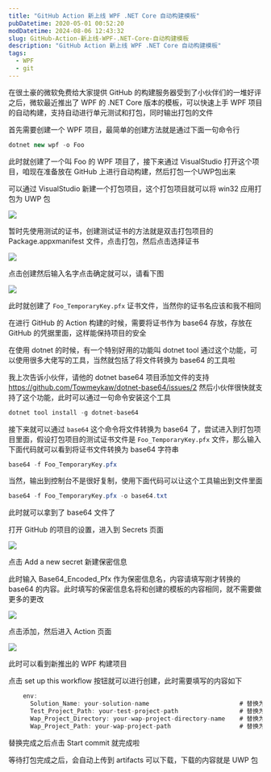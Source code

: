 ```yaml
---
title: "GitHub Action 新上线 WPF .NET Core 自动构建模板"
pubDatetime: 2020-05-01 00:52:20
modDatetime: 2024-08-06 12:43:32
slug: GitHub-Action-新上线-WPF-.NET-Core-自动构建模板
description: "GitHub Action 新上线 WPF .NET Core 自动构建模板"
tags:
  - WPF
  - git
---
```





在很土豪的微软免费给大家提供 GitHub 的构建服务器受到了小伙伴们的一堆好评之后，微软最近推出了 WPF 的 .NET Core 版本的模板，可以快速上手 WPF 项目的自动构建，支持自动进行单元测试和打包，同时输出打包的文件

<!--more-->


<!-- CreateTime:5/1/2020 8:52:20 AM -->



首先需要创建一个 WPF 项目，最简单的创建方法就是通过下面一句命令行

```csharp
dotnet new wpf -o Foo
```

此时就创建了一个叫 Foo 的 WPF 项目了，接下来通过 VisualStudio 打开这个项目，咱现在准备放在 GitHub 上进行自动构建，然后打包一个UWP包出来

可以通过 VisualStudio 新建一个打包项目，这个打包项目就可以将 win32 应用打包为 UWP 包

<!-- ![](images/img-GitHub Action 新上线 WPF .NET Core 自动构建模板0.png) -->

![](images/img-lindexi%2F20204302228221572.jpg)

暂时先使用测试的证书，创建测试证书的方法就是双击打包项目的 Package.appxmanifest 文件，点击打包，然后点击选择证书

<!-- ![](images/img-GitHub Action 新上线 WPF .NET Core 自动构建模板1.png) -->

![](images/img-lindexi%2F20204302229314549.jpg)

点击创建然后输入名字点击确定就可以，请看下图

<!-- ![](images/img-GitHub Action 新上线 WPF .NET Core 自动构建模板2.png) -->

![](images/img-lindexi%2F20204302230254238.jpg)

此时就创建了 `Foo_TemporaryKey.pfx` 证书文件，当然你的证书名应该和我不相同

在进行 GitHub 的 Action 构建的时候，需要将证书作为 base64 存放，存放在 GitHub 的凭据里面，这样能保持项目的安全

在使用 dotnet 的时候，有一个特别好用的功能叫 dotnet tool 通过这个功能，可以使用很多大佬写的工具，当然就包括了将文件转换为 base64 的工具啦

我上次告诉小伙伴，请他的 dotnet base64 项目添加文件的支持 https://github.com/Towmeykaw/dotnet-base64/issues/2 然后小伙伴很快就支持了这个功能，此时可以通过一句命令安装这个工具

```csharp
dotnet tool install -g dotnet-base64
```

接下来就可以通过 `base64` 这个命令将文件转换为 base64 了，尝试进入到打包项目里面，假设打包项目的测试证书文件是  `Foo_TemporaryKey.pfx` 文件，那么输入下面代码就可以看到将证书文件转换为 base64 字符串

```csharp
base64 -f Foo_TemporaryKey.pfx
```

当然，输出到控制台不是很好复制，使用下面代码可以让这个工具输出到文件里面

```csharp
base64 -f Foo_TemporaryKey.pfx -o base64.txt
```

此时就可以拿到了 base64 文件了

打开 GitHub 的项目的设置，进入到 Secrets 页面

<!-- ![](images/img-GitHub Action 新上线 WPF .NET Core 自动构建模板3.png) -->


![](images/img-lindexi%2F20204302238184084.jpg)

点击 Add a new secret 新建保密信息

此时输入 Base64_Encoded_Pfx 作为保密信息名，内容请填写刚才转换的 base64 的内容。此时填写的保密信息名将和创建的模板的内容相同，就不需要做更多的更改

<!-- ![](images/img-GitHub Action 新上线 WPF .NET Core 自动构建模板4.png) -->

![](images/img-lindexi%2F2020430224019618.jpg)

点击添加，然后进入 Action 页面

<!-- ![](images/img-GitHub Action 新上线 WPF .NET Core 自动构建模板5.png) -->


![](images/img-lindexi%2F20204302240577115.jpg)

此时可以看到新推出的 WPF 构建项目

点击 set up this workflow 按钮就可以进行创建，此时需要填写的内容如下

```csharp
    env:
      Solution_Name: your-solution-name                         # 替换为解决方案名 如 MyWpfApp.sln.
      Test_Project_Path: your-test-project-path                 # 替换为测试项目的路径 如 MyWpfApp.Tests\MyWpfApp.Tests.csproj.
      Wap_Project_Directory: your-wap-project-directory-name    # 替换为相对于解决方案的打包项目文件夹 如 MyWpfApp.Package.
      Wap_Project_Path: your-wap-project-path                   # 替换为打包项目文件路径 如 MyWpf.App.Package\MyWpfApp.Package.wapproj.
```

替换完成之后点击 Start commit 就完成啦

等待打包完成之后，会自动上传到 artifacts 可以下载，下载的内容就是 UWP 包

